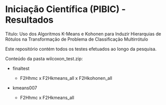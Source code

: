 # Iniciação Científica (PIBIC) - Resultados

Título: Uso dos Algoritmos K-Means e Kohonen para Induzir Hierarquias de Rótulos na Transformação de Problema de Classificação Multirrótulo

Este repositório contém todos os testes efetuados ao longo da pesquisa. 

Conteúdo da pasta wilcoxon_test.zip:

- finaltest
  - F2Hhmc x F2Hkmeans_all x F2Hkohonen_all

- kmeans007
  - F2Hhmc x F2Hkmeans_all
